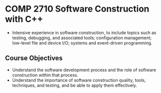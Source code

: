 # COMP 2710 Software Construction with C++
* Intensive experience in software construction, to include topics such as testing, debugging, and associated tools; configuration management; low-level file and device I/O; systems and event-driven programming.

## Course Objectives
* Understand the software development process and the role of software construction within that process.
* Understand the importance of software construction quality, tools, techniques, and testing, and be able to apply them effectively.

